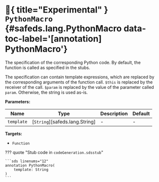 # :test_tube:{ title="Experimental" } <code class="doc-symbol doc-symbol-annotation"></code> `PythonMacro` {#safeds.lang.PythonMacro data-toc-label='[annotation] PythonMacro'}

The specification of the corresponding Python code. By default, the function is called as specified in the stubs.

The specification can contain template expressions, which are replaced by the corresponding arguments of the function
call. `$this` is replaced by the receiver of the call. `$param` is replaced by the value of the parameter called
`param`. Otherwise, the string is used as-is.

**Parameters:**

| Name | Type | Description | Default |
|------|------|-------------|---------|
| `template` | [`String`][safeds.lang.String] | - | - |

**Targets:**

- `Function`

??? quote "Stub code in `codeGeneration.sdsstub`"

    ```sds linenums="12"
    annotation PythonMacro(
        template: String
    )
    ```
